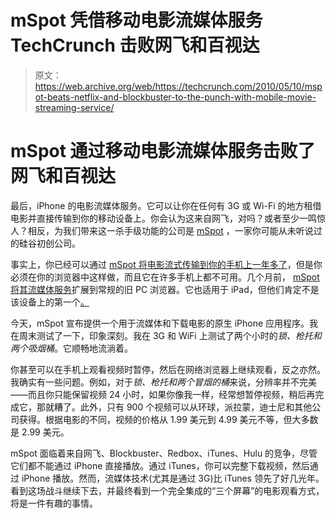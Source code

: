 # mSpot 凭借移动电影流媒体服务 TechCrunch 击败网飞和百视达

> 原文：<https://web.archive.org/web/https://techcrunch.com/2010/05/10/mspot-beats-netflix-and-blockbuster-to-the-punch-with-mobile-movie-streaming-service/>

# mSpot 通过移动电影流媒体服务击败了网飞和百视达

最后，iPhone 的电影流媒体服务。它可以让你在任何有 3G 或 Wi-Fi 的地方租借电影并直接传输到你的移动设备上。你会认为这来自网飞，对吗？或者至少一鸣惊人？相反，为我们带来这一杀手级功能的公司是 [mSpot](https://web.archive.org/web/20221006073951/http://www.crunchbase.com/company/mspot) ，一家你可能从未听说过的硅谷初创公司。

事实上，你已经可以通过 [mSpot 将电影流式传输到你的手机上一年多了](https://web.archive.org/web/20221006073951/https://beta.techcrunch.com/2009/09/29/mspot-launches-web-based-mobile-movie-streaming-service/)，但是你必须在你的浏览器中这样做，而且它在许多手机上都不可用。几个月前， [mSpot 将其流媒体服务](https://web.archive.org/web/20221006073951/https://beta.techcrunch.com/2010/03/23/mspots-mobile-movie-streaming-service-expands-to-the-web/)扩展到常规的旧 PC 浏览器。它也适用于 iPad，但他们肯定不是该设备上的第一个[。](https://web.archive.org/web/20221006073951/https://beta.techcrunch.com/2010/04/01/netflix-ipad/)

今天，mSpot 宣布提供一个用于流媒体和下载电影的原生 iPhone 应用程序。我在周末测试了一下，印象深刻。我在 3G 和 WiFi 上测试了两个小时的*锁、枪托和两个吸烟桶*。它顺畅地流淌着。

你甚至可以在手机上观看视频时暂停，然后在网络浏览器上继续观看，反之亦然。我确实有一些问题。例如，对于*锁、枪托和两个冒烟的桶*来说，分辨率并不完美——而且你只能保留视频 24 小时，如果你像我一样，经常想暂停视频，稍后再完成它，那就糟了。此外，只有 900 个视频可以从环球，派拉蒙，迪士尼和其他公司获得。根据电影的不同，视频的价格从 1.99 美元到 4.99 美元不等，但大多数是 2.99 美元。

mSpot 面临着来自网飞、Blockbuster、Redbox、iTunes、Hulu 的竞争，尽管它们都不能通过 iPhone 直接播放。通过 iTunes，你可以完整下载视频，然后通过 iPhone 播放。然而，流媒体技术(尤其是通过 3G)比 iTunes 领先了好几光年。看到这场战斗继续下去，并最终看到一个完全集成的“三个屏幕”的电影观看方式，将是一件有趣的事情。